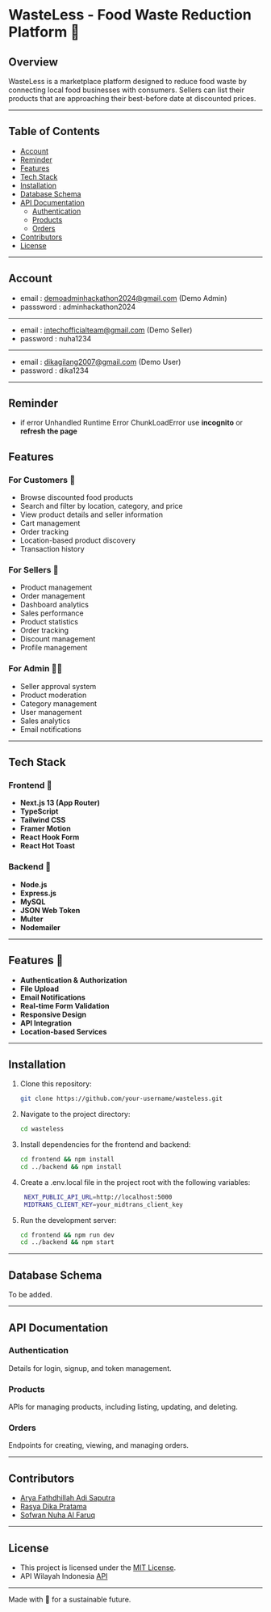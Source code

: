 # WasteLess - Food Waste Reduction Platform 🌱

## Overview
WasteLess is a marketplace platform designed to reduce food waste by connecting local food businesses with consumers. Sellers can list their products that are approaching their best-before date at discounted prices.

---

## Table of Contents
- [Account](#account)
- [Reminder](#reminder)
- [Features](#features)
- [Tech Stack](#tech-stack)
- [Installation](#installation)
- [Database Schema](#database-schema)
- [API Documentation](#api-documentation)
  - [Authentication](#authentication)
  - [Products](#products)
  - [Orders](#orders)
- [Contributors](#contributors)
- [License](#license)

---

## Account
- email : demoadminhackathon2024@gmail.com (Demo Admin)
- passsword : adminhackathon2024
---
- email : intechofficialteam@gmail.com (Demo Seller)
- password : nuha1234
---
- email : dikagilang2007@gmail.com (Demo User)
- password : dika1234

---

## Reminder 
- if error Unhandled Runtime Error ChunkLoadError use **incognito** or **refresh the page**

## Features

### For Customers 👥
- Browse discounted food products
- Search and filter by location, category, and price
- View product details and seller information
- Cart management
- Order tracking
- Location-based product discovery
- Transaction history

### For Sellers 🏪
- Product management
- Order management
- Dashboard analytics
- Sales performance
- Product statistics
- Order tracking
- Discount management
- Profile management

### For Admin 👨‍💼
- Seller approval system
- Product moderation
- Category management
- User management
- Sales analytics
- Email notifications

---

## Tech Stack

### Frontend 🎨
- **Next.js 13 (App Router)**
- **TypeScript**
- **Tailwind CSS**
- **Framer Motion**
- **React Hook Form**
- **React Hot Toast**

### Backend 💾
- **Node.js**
- **Express.js**
- **MySQL**
- **JSON Web Token**
- **Multer**
- **Nodemailer**

---

## Features 🚀
- **Authentication & Authorization**
- **File Upload**
- **Email Notifications**
- **Real-time Form Validation**
- **Responsive Design**
- **API Integration**
- **Location-based Services**

---

## Installation
1. Clone this repository:
   ```bash
   git clone https://github.com/your-username/wasteless.git
   ```
2. Navigate to the project directory:
   ```bash
   cd wasteless
   ```
3. Install dependencies for the frontend and backend:
   ```bash
   cd frontend && npm install
   cd ../backend && npm install
   ```
4. Create a .env.local file in the project root with the following variables:
   ```bash
    NEXT_PUBLIC_API_URL=http://localhost:5000
    MIDTRANS_CLIENT_KEY=your_midtrans_client_key
   ```

6. Run the development server:
   ```bash
   cd frontend && npm run dev
   cd ../backend && npm start
   ```

---

## Database Schema
To be added.

---

## API Documentation

### Authentication
Details for login, signup, and token management.

### Products
APIs for managing products, including listing, updating, and deleting.

### Orders
Endpoints for creating, viewing, and managing orders.

---

## Contributors
- [Arya Fathdhillah Adi Saputra](https://github.com/afasarya)
- [Rasya Dika Pratama](https://github.com/dikaproject)
- [Sofwan Nuha Al Faruq](https://github.com/theonlyshannon)

---

## License
- This project is licensed under the [MIT License](LICENSE).
- API Wilayah Indonesia [API](https://github.com/emsifa/api-wilayah-indonesia.git)
---

Made with 💚 for a sustainable future.
